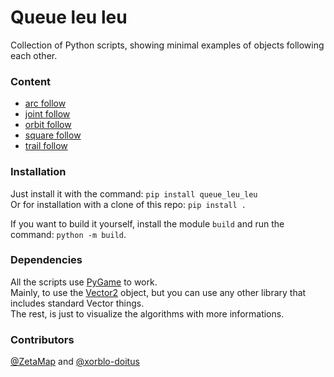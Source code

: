 # Queue leu leu
Collection of Python scripts, showing minimal examples of objects following each other.


### Content
* [arc follow](arc)
* [joint follow](joint)
* [orbit follow](orbit)
* [square follow](square)
* [trail follow](trail)


### Installation
Just install it with the command: ``pip install queue_leu_leu`` <br>
Or for installation with a clone of this repo: ``pip install .``

If you want to build it yourself, install the module ``build`` and run the command: ``python -m build``.


### Dependencies
All the scripts use [PyGame](https://github.com/pygame/pygame) to work. <br>
Mainly, to use the [Vector2](https://www.pygame.org/docs/ref/math.html?highlight=vector2#pygame.math.Vector2) object, but you can use any other library that includes standard Vector things. <br>
The rest, is just to visualize the algorithms with more informations.


### Contributors
[@ZetaMap](https://github.com/ZetaMap) and [@xorblo-doitus](https://github.com/xorblo-doitus)
